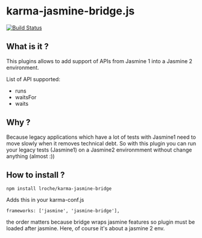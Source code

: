 karma-jasmine-bridge.js
========

[![Build Status](https://travis-ci.org/lroche/karma-jasmine-bridge.svg?branch=master)](https://travis-ci.org/lroche/karma-jasmine-bridge)

What is it ?
-----
This plugins allows to add support of APIs from Jasmine 1 into a Jasmine 2
environment.

List of API supported:
- runs
- waitsFor
- waits

Why ?
-----
Because legacy applications which have a lot of tests with Jasmine1 need to
move slowly when it removes technical debt.
So with this plugin you can run your legacy tests (Jasmine1) on a Jasmine2 environmment
without change anything (almost :))



How to install ?
-----
    npm install lroche/karma-jasmine-bridge

Adds this in your karma-conf.js

    frameworks: ['jasmine', 'jasmine-bridge'],

the order matters because bridge wraps jasmine features so plugin must be loaded after jasmine.
Here, of course it's about a jasmine 2 env.

